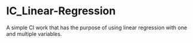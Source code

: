 # IC_Linear-Regression
A simple CI work that has the purpose of using linear regression with one and multiple variables.
